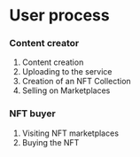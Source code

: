 # User process

### Content creator

1. Content creation
2. Uploading to the service
3. Creation of an NFT Collection
4. Selling on Marketplaces

### NFT buyer

1. Visiting NFT marketplaces
2. Buying the NFT
